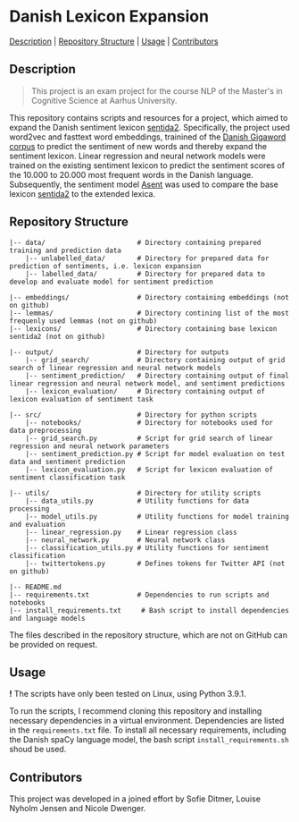 # Danish Lexicon Expansion



[Description](#description) | [Repository Structure](#repository-structure) | [Usage](#usage) | [Contributors](#contributors)

## Description
> This project is an exam project for the course NLP of the Master's in Cognitive Science at Aarhus University.

This repository contains scripts and resources for a project, which aimed to expand the Danish sentiment lexicon [sentida2](https://github.com/Guscode/Sentida2). Specifically, the project used word2vec and fasttext word embeddings, trainined of the [Danish Gigaword corpus](https://gigaword.dk) to predict the sentiment of new words and thereby expand the sentiment lexicon. Linear regression and neural network models were trained on the existing sentiment lexicon to predict the sentiment scores of the 10.000 to 20.000 most frequent words in the Danish language. Subsequently, the sentiment model [Asent](https://github.com/KennethEnevoldsen/asent) was used to compare the base lexicon [sentida2](https://github.com/Guscode/Sentida2) to the extended lexica. 
 

## Repository Structure

```
|-- data/                       # Directory containing prepared training and prediction data
    |-- unlabelled_data/        # Directory for prepared data for prediction of sentiments, i.e. lexicon expansion
    |-- labelled_data/          # Directory for prepared data to develop and evaluate model for sentiment prediction
    
|-- embeddings/                 # Directory containing embeddings (not on github)
|-- lemmas/                     # Directory contining list of the most frequenly used lemmas (not on github)
|-- lexicons/                   # Directory containing base lexicon sentida2 (not on github)

|-- output/                     # Directory for outputs 
    |-- grid_search/            # Directory containing output of grid search of linear regression and neural network models
    |-- sentiment_prediction/   # Directory containing output of final linear regression and neural network model, and sentiment predictions  
    |-- lexicon_evaluation/     # Directory containing output of lexicon evaluation of sentiment task
 
|-- src/                        # Directory for python scripts
    |-- notebooks/              # Directory for notebooks used for data preprocessing
    |-- grid_search.py          # Script for grid search of linear regression and neural network parameters
    |-- sentiment_prediction.py # Script for model evaluation on test data and sentiment prediction 
    |-- lexicon_evaluation.py   # Script for lexicon evaluation of sentiment classification task
    
|-- utils/                      # Directory for utility scripts
    |-- data_utils.py           # Utility functions for data processing
    |-- model_utils.py          # Utility functions for model training and evaluation
    |-- linear_regression.py    # Linear regression class
    |-- neural_network.py       # Neural network class
    |-- classification_utils.py # Utility functions for sentiment classification
    |-- twittertokens.py        # Defines tokens for Twitter API (not on github)

|-- README.md
|-- requirements.txt            # Dependencies to run scripts and notebooks
|-- install_requirements.txt     # Bash script to install dependencies and language models
```

The files described in the repository structure, which are not on GitHub can be provided on request. 

## Usage

**!** The scripts have only been tested on Linux, using Python 3.9.1.  

To run the scripts, I recommend cloning this repository and installing necessary dependencies in a virtual environment. Dependencies are listed in the `requirements.txt` file. To install all necessary requirements, including the Danish spaCy language model, the bash script `install_requirements.sh` shoud be used. 

## Contributors
This project was developed in a joined effort by Sofie Ditmer, Louise Nyholm Jensen and Nicole Dwenger.